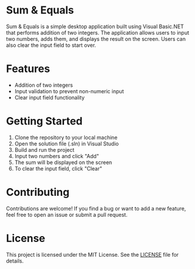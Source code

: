 # Sum & Equals

Sum & Equals is a simple desktop application built using Visual Basic.NET that performs addition of two integers. The application allows users to input two numbers, adds them, and displays the result on the screen. Users can also clear the input field to start over.

# Features
<ul>
  <li>Addition of two integers</li>
  <li>Input validation to prevent non-numeric input</li>
  <li>Clear input field functionality</li>
</ul>

# Getting Started
<ol>
  <li>Clone the repository to your local machine</li>
  <li>Open the solution file (.sln) in Visual Studio</li>
  <li>Build and run the project</li>
  <li>Input two numbers and click "Add"</li>
  <li>The sum will be displayed on the screen</li>
  <li>To clear the input field, click "Clear"</li>
</ol>

# Contributing

Contributions are welcome! If you find a bug or want to add a new feature, feel free to open an issue or submit a pull request.

# License

This project is licensed under the MIT License. See the <a href=“https://chat.openai.com/LICENSE” target=“_blank”>LICENSE</a> file for details.
